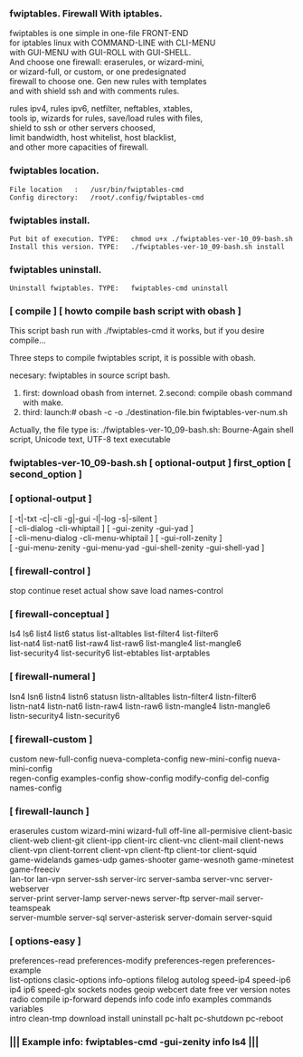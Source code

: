   
###  fwiptables. Firewall With iptables.    
  
   fwiptables is one simple in one-file FRONT-END                       
   for iptables linux with COMMAND-LINE with CLI-MENU                   
   with GUI-MENU with GUI-ROLL with GUI-SHELL.                          
   And choose one firewall: eraserules, or wizard-mini,                 
   or wizard-full, or custom, or one predesignated                      
   firewall to choose one. Gen new rules with templates                 
   and with shield ssh and with comments rules.                         
  
   rules ipv4, rules ipv6, netfilter, neftables, xtables,               
   tools ip, wizards for rules, save/load rules with files,             
   shield to ssh or other servers choosed,                              
   limit bandwidth, host whitelist, host blacklist,                     
   and other more capacities of firewall.                               
  
###   fwiptables location.                                               
  
    File location   :   /usr/bin/fwiptables-cmd  
    Config directory:   /root/.config/fwiptables-cmd                   
  
###  fwiptables install.                                   
  
    Put bit of execution. TYPE:   chmod u+x ./fwiptables-ver-10_09-bash.sh   
    Install this version. TYPE:   ./fwiptables-ver-10_09-bash.sh install     
  
###  fwiptables uninstall.                                 
  
    Uninstall fwiptables. TYPE:   fwiptables-cmd uninstall   
  
###  [ compile ] [ howto compile bash script with obash ] 
   This script bash run with ./fwiptables-cmd it works, but if you desire compile...
  
   Three steps to compile fwiptables script, it is possible with obash.
  
   necesary:     fwiptables in source script bash.
   1. first:     download obash from internet.
   2.second:     compile obash command with make.
   3. third:     launch:# obash -c -o ./destination-file.bin fwiptables-ver-num.sh
  
   Actually, the file type is:
./fwiptables-ver-10_09-bash.sh: Bourne-Again shell script, Unicode text, UTF-8 text executable
###  fwiptables-ver-10_09-bash.sh [ optional-output ] first_option [ second_option ]                  
### 
###   [ optional-output ]                                                            
   [ -t|-txt -c|-cli -g|-gui -l|-log -s|-silent ]                                       
   [ -cli-dialog -cli-whiptail ] [ -gui-zenity -gui-yad ]                               
   [ -cli-menu-dialog -cli-menu-whiptail ] [ -gui-roll-zenity ]                         
   [ -gui-menu-zenity -gui-menu-yad -gui-shell-zenity -gui-shell-yad ]                  
### 
###   [ firewall-control ]                                                           
   stop continue reset actual show save load names-control                              
###   [ firewall-conceptual ]                                                        
   ls4 ls6 list4 list6 status list-alltables list-filter4 list-filter6                  
   list-nat4 list-nat6 list-raw4 list-raw6 list-mangle4 list-mangle6                    
   list-security4 list-security6 list-ebtables list-arptables                           
###   [ firewall-numeral ]                                                           
   lsn4 lsn6 listn4 listn6 statusn listn-alltables listn-filter4 listn-filter6          
   listn-nat4 listn-nat6 listn-raw4 listn-raw6 listn-mangle4 listn-mangle6              
   listn-security4 listn-security6                                                      
###   [ firewall-custom ]                                                           
   custom new-full-config nueva-completa-config new-mini-config nueva-mini-config       
   regen-config examples-config show-config modify-config del-config names-config       
###   [ firewall-launch ]                                                           
   eraserules custom wizard-mini wizard-full off-line all-permisive client-basic        
   client-web client-git client-ipp client-irc client-vnc client-mail client-news       
   client-vpn client-torrent client-vpn client-ftp client-tor client-squid              
   game-widelands games-udp games-shooter game-wesnoth game-minetest game-freeciv       
   lan-tor lan-vpn server-ssh server-irc server-samba server-vnc server-webserver       
   server-print server-lamp server-news server-ftp server-mail server-teamspeak         
   server-mumble server-sql server-asterisk server-domain server-squid                  
###   [ options-easy ]                                                              
   preferences-read preferences-modify preferences-regen preferences-example            
   list-options clasic-options info-options filelog autolog speed-ip4 speed-ip6         
   ip4 ip6 speed-glx sockets nodes geoip webcert date free ver version notes            
   radio compile ip-forward depends info code info examples commands variables          
   intro clean-tmp download install uninstall pc-halt pc-shutdown pc-reboot             
###             ||| Example info: fwiptables-cmd -gui-zenity info ls4  |||        
